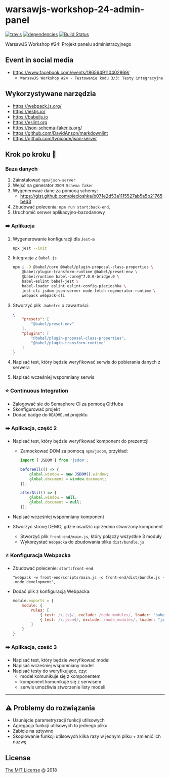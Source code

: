 # warsawjs-workshop-24-admin-panel

[![travis](https://img.shields.io/travis/piecioshka/warsawjs-workshop-24-admin-panel.svg?maxAge=2592000)](https://travis-ci.org/piecioshka/warsawjs-workshop-24-admin-panel)
[![dependencies](https://david-dm.org/piecioshka/warsawjs-workshop-24-admin-panel.svg)](https://github.com/piecioshka/warsawjs-workshop-24-admin-panel)
[![Build Status](https://semaphoreci.com/api/v1/piecioshka/warsawjs-workshop-24-admin-panel/branches/master/badge.svg)](https://semaphoreci.com/piecioshka/warsawjs-workshop-24-admin-panel)

WarsawJS Workshop #24: Projekt panelu administracyjnego

## Event in social media

* <https://www.facebook.com/events/1865649110402869/>
    + `WarsawJS Workshop #24 - Testowanie kodu 3/3: Testy integracyjne`

## Wykorzystywane narzędzia

* <https://webpack.js.org/>
* <https://jestjs.io/>
* <https://babeljs.io>
* <https://eslint.org>
* <https://json-schema-faker.js.org/>
* <https://github.com/DavidAnson/markdownlint>
* <https://github.com/typicode/json-server>

## Krok po kroku 👣

### Baza danych

1. Zainstalować `npm/json-server`
2. Wejść na generator `JSON Schema faker`
3. Wygenerować dane za pomocą schemy:
    + <https://gist.github.com/piecioshka/b071e2d53a1115527ab5a5b21765bed3>
4. Zbudować polecenia: `npm run start:back-end`,
5. Uruchomić serwer aplikacyjno-bazodanowy

### :arrow_right: Aplikacja

1. Wygenerowanie konfiguracji dla `Jest`-a

    ```bash
    npx jest --init
    ```

2. Integracja z `Babel.js`

    ```bash
    npm i -D @babel/core @babel/plugin-proposal-class-properties \
        @babel/plugin-transform-runtime @babel/preset-env \
        @babel/runtime babel-core@^7.0.0-bridge.0 \
        babel-eslint babel-jest \
        babel-loader eslint eslint-config-piecioshka \
        jest-cli jsdom json-server node-fetch regenerator-runtime \
        webpack webpack-cli
    ```

3. Stworzyć plik `.babelrc` o zawartości:

    ```json
    {
        "presets": [
            "@babel/preset-env"
        ],
        "plugins": [
            "@babel/plugin-proposal-class-properties",
            "@babel/plugin-transform-runtime"
        ]
    }

    ```

4. Napisać test, który będzie weryfikować serwis do pobierania danych z serwera
5. Napisać wcześniej wspomniany serwis

### :star: Continuous Integration

* Zalogować sie do Semaphore CI za pomocą GitHuba
* Skonfigurować projekt
* Dodać badge do `README.md` projektu

### :arrow_right: Aplikacja, część 2

* Napisać test, który będzie weryfikować komponent do prezentcji
    + Zamockować DOM za pomocą `npm/jsdom`, przykład:

        ```js
        import { JSDOM } from 'jsdom';

        beforeAll(() => {
            global.window = new JSDOM().window;
            global.document = window.document;
        });

        afterAll(() => {
            global.window = null;
            global.document = null;
        });
        ```

* Napisać wcześniej wspomniany komponent
* Stworzyć stronę DEMO, gdzie osadzić uprzednio stworzony komponent
    + Stworzyć plik `front-end/main.js`, który połączy wszystkie 3 moduły
    + Wykorzystać `Webpacka` do zbudowania pliku `dist/bundle.js`

### :star: Konfiguracja Webpacka

* Zbudować polecenie: `start:front-end`

    ```text
    "webpack -w front-end/scripts/main.js -o front-end/dist/bundle.js --mode development",
    ```

* Dodać plik z konfiguracją Webpacka:

    ```js
    module.exports = {
        module: {
            rules: [
                { test: /\.js$/, exclude: /node_modules/, loader: "babel-loader" },
                { test: /\.json$/, exclude: /node_modules/, loader: "json-loader" }
            ]
        }
    }
    ```

### :arrow_right: Aplikacja, cześć 3

* Napisać test, który będzie weryfikować model
* Napisać wcześniej wspomniany model
* Napisać testy do weryfikujące, czy:
    + model komunikuje się z komponentem
    + komponent komunikuje się z serwisem
    + serwis umożliwia stworzenie listy modeli

---

## :warning: Problemy do rozwiązania

* Usunięcie parametryzacji funkcji utilsowych
* Agregacja funkcji utilsowych to jednego pliku
* Zabicie na sztywno
* Skopiowanie funkcji utilsowych kilka razy w jednym pliku + zmienić ich nazwę

## License

[The MIT License](http://piecioshka.mit-license.org) @ 2018

